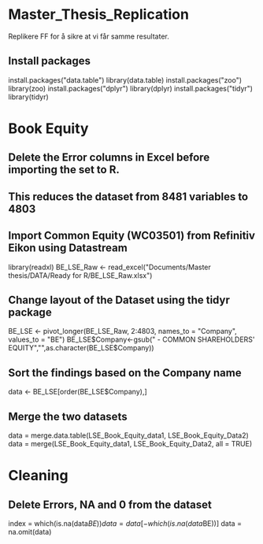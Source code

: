 # Master_Thesis_Replication
Replikere FF for å sikre at vi får samme resultater. 

## Install packages
install.packages("data.table")
library(data.table)
install.packages("zoo")
library(zoo)
install.packages("dplyr")
library(dplyr)
install.packages("tidyr")
library(tidyr)





# Book Equity 

## Delete the Error columns in Excel before importing the set to R. 
## This reduces the dataset from 8481 variables to 4803

## Import Common Equity (WC03501) from Refinitiv Eikon using Datastream 
library(readxl)
BE_LSE_Raw <- read_excel("Documents/Master thesis/DATA/Ready for R/BE_LSE_Raw.xlsx")

## Change layout of the Dataset using the tidyr package
BE_LSE <- pivot_longer(BE_LSE_Raw, 2:4803, names_to = "Company", values_to = "BE")
BE_LSE$Company<-gsub(" - COMMON SHAREHOLDERS' EQUITY","",as.character(BE_LSE$Company))

## Sort the findings based on the Company name 
data <- BE_LSE[order(BE_LSE$Company),]









## Merge the two datasets
data = merge.data.table(LSE_Book_Equity_data1, LSE_Book_Equity_Data2)
data = merge(LSE_Book_Equity_data1, LSE_Book_Equity_Data2, all = TRUE)

# Cleaning
## Delete Errors, NA and 0 from the dataset
index = which(is.na(data$BE))
data = data[-which(is.na(data$BE))]
data = na.omit(data)




